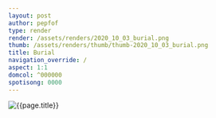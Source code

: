 ```yaml
---
layout: post
author: pepfof
type: render
render: /assets/renders/2020_10_03_burial.png
thumb: /assets/renders/thumb/thumb-2020_10_03_burial.png
title: Burial
navigation_override: /
aspect: 1:1
domcol: ^000000
spotisong: 0000
---
```


<!--USER BEGIN 1-->

<!--USER END 1-->
<img src = "{{ page.render }}" class="image_main" alt="{{page.title}}">

<!--more-->
<!--USER BEGIN 2-->

<!--USER END 2-->

